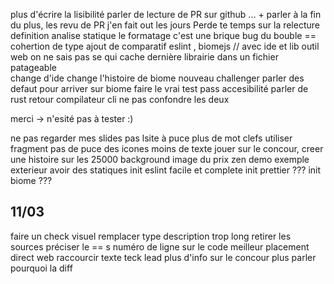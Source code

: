 
plus d'écrire la lisibilité
parler de lecture de PR sur github ... + parler à la fin du plus, les revu de PR j'en fait out les jours
Perde te temps sur la relecture
definition analise statique
le formatage c'est une brique
bug du bouble == cohertion de type
ajout de comparatif eslint , biomejs
 // avec ide et lib
 outil web on ne sais pas se qui cache dernière
 librairie dans un fichier patageable   
 change d'ide 
 change l'histoire de biome
 nouveau challenger
parler des defaut pour arriver sur biome
faire le vrai test
pass accesibilité
parler de rust retour compilateur
cli
ne pas confondre les deux

merci -> n'esité pas à tester :)


ne pas regarder mes slides
pas lsite à puce
plus de mot clefs
utiliser fragment
pas de puce des icones
moins de texte
jouer sur le concour, creer une histoire sur les 25000
background image du prix
zen
demo
exemple exterieur
avoir des statiques
init eslint facile et complete
init prettier ???
init biome ???


## 11/03
faire un check visuel
remplacer type
description trop long
retirer les sources
préciser le == s
numéro de ligne sur le code
meilleur placement
direct web
raccourcir texte
teck lead 
plus d'info sur le concour
plus parler 
pourquoi la diff